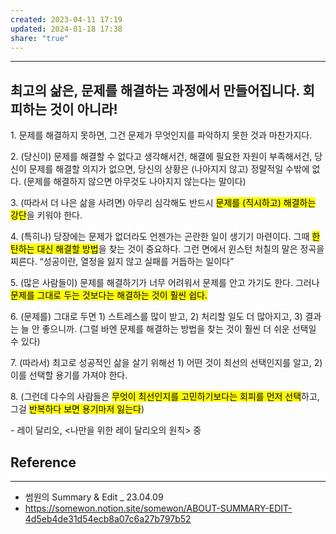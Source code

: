 ```yaml
---
created: 2023-04-11 17:19
updated: 2024-01-18 17:38
share: "true"
---
```


---
## 최고의 삶은, 문제를 해결하는 과정에서 만들어집니다. 회피하는 것이 아니라!  

1\. 문제를 해결하지 못하면, 그건 문제가 무엇인지를 파악하지 못한 것과 마찬가지다.

2\. (당신이) 문제를 해결할 수 없다고 생각해서건, 해결에 필요한 자원이 부족해서건, 당신이 문제를 해결할 의지가 없으면, 당신의 상황은 (나아지지 않고) 정말적일 수밖에 없다. (문제를 해결하지 않으면 아무것도 나아지지 않는다는 말이다)

3\. (따라서 더 나은 삶을 사려면) 아무리 심각해도 반드시 <mark class="hltr-red">문제를 (직시하고) 해결하는 강단</mark>을 키워야 한다.

4\. (특히나) 당장에는 문제가 없더라도 언젠가는 곤란한 일이 생기기 마련이다. 그때 <mark class="hltr-red">한탄하는 대신 해결할 방법</mark>을 찾는 것이 중요하다. 그런 면에서 윈스턴 처칠의 말은 정곡을 찌른다. “성공이란, 열정을 잃지 않고 실패를 거듭하는 일이다”

5\. (많은 사람들이) 문제를 해결하기가 너무 어려워서 문제를 안고 가기도 한다. 그러나 <mark class="hltr-red">문제를 그대로 두는 것보다는 해결하는 것이 훨씬 쉽다.</mark>

6\. (문제를) 그대로 두면 1) 스트레스를 많이 받고, 2) 처리할 일도 더 많아지고, 3) 결과는 늘 안 좋으니까. (그럴 바엔 문제를 해결하는 방법을 찾는 것이 훨씬 더 쉬운 선택일 수 있다)

7\. (따라서) 최고로 성공적인 삶을 살기 위해선 1) 어떤 것이 최선의 선택인지를 알고, 2) 이를 선택할 용기를 가져야 한다.

8\. (그런데 다수의 사람들은 <mark class="hltr-red">무엇이 최선인지를 고민하기보다는 회피를 먼저 선택</mark>하고, 그걸 <mark class="hltr-red">반복하다 보면 용기마저 잃는다</mark>)

\- 레이 달리오, <나만을 위한 레이 달리오의 원칙> 중



## Reference
---
- 썸원의 Summary & Edit _ 23.04.09
- https://somewon.notion.site/somewon/ABOUT-SUMMARY-EDIT-4d5eb4de31d54ecb8a07c6a27b797b52